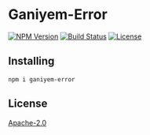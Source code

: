 # Ganiyem-Error
[![NPM Version](https://img.shields.io/npm/v/ganiyem-error)](https://www.npmjs.com/package/ganiyem-error) [![Build Status](https://travis-ci.org/yudhatamaaditiyara/Ganiyem-Error.svg?branch=master)](https://travis-ci.org/yudhatamaaditiyara/Ganiyem-Error) [![License](https://img.shields.io/npm/l/ganiyem-error)](https://github.com/yudhatamaaditiyara/Ganiyem-Error/blob/master/LICENSE)

## Installing
```
npm i ganiyem-error
```

## License
[Apache-2.0](https://github.com/yudhatamaaditiyara/Ganiyem-Error/blob/master/LICENSE)

